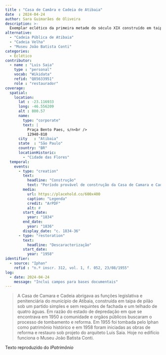 ```yaml
---
title : "Casa de Camâra e Cadeia de Atibaia"
date  : 2024-04-24
author: Sara Guimarães de Oliveira
description: >-
  Exemplar eclético da primeira metade do século XIX construído em taipa de pilão
alternative:
  - "Cadeia Pública de Atibaia"
  - "Cadeia Velha"
  - "Museu João Batista Conti"
categories:
  - Eclético
contributor:
  - name : "Luis Saia"
    type : "personal"
    vocab: "Wikidata"
    refid: "Q85633951"
    role : "restaurador"
coverage:
  spatial:
    location:
      lat : -23.116933 
      long: -46.556209
      alt : 800.57
      name:
        type: "corporate"
        text: |
          Praça Bento Paes, s/n<br />
          12940-810
      city   : "Atibaia"
      state  : "São Paulo"
      country: "BR"
      locationHistoric:
        - "Cidade das Flores"
  temporal:
    events:
      - type: "creation"
        text:
          headline: "Construção"
          text: "Período provável de construção da Casa de Camara e Cadeia de Atibaia"
        media:
          url: https://placehold.co/600x400
          caption: "Legenda"
          credit: "ArPDF"
          alt: #
        start_date:
          year: "1834"
        end_date:
          year: "1836"
        display_date: "c. 1834-36"
      - type: "restoration"
        text:
          headline: "Descaracterização"
        start_date:
          year: "1958"
identifier:
  - source: "Iphan"
    refid : "n.º inscr. 312, vol. 1, f. 052, 23/08/1955"
log:
  - date: 2024-04-24
    message: "Inclui campos para bases documentais"
---
```


</blockquote>

>A Casa de Camara e Cadeia abrigava as funções legislativa e
>penitenciária do município de Atibaia, construída em taipa de pilão sob
>um partido simples e sem requintes de fachada e um telhado de quatro
>águas. Em razão do estado de depredação em que se encontrava em 1950 a
>comunidade e orgãos públicos buscaram o processo de tombamento e
>reforma. Em 1955 foi tombada pelo Iphan como patrimônio histórico e em
>1958 foram iniciadas as obras de reforma e restauro sob projeto do
>arquiteto Luis Saia. Hoje no edifício funciona o Museu João Batista
>Conti.

  <footer class="figure-caption">Texto reproduzido
  do <cite>IPatrimônio</footer>
</blockquote>
